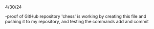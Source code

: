 4/30/24

-proof of GitHub repository 'chess' is working by creating this file and pushing it to my repository, and testing the commands add and commit